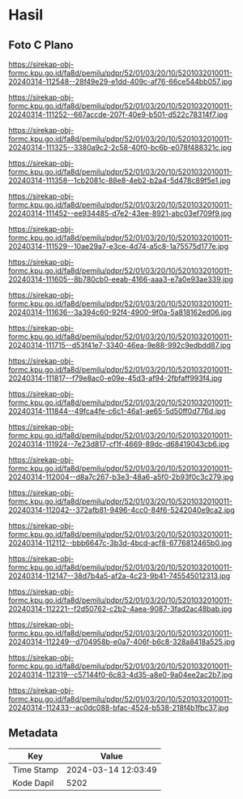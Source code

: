 # Hasil

## Foto C Plano

https://sirekap-obj-formc.kpu.go.id/fa8d/pemilu/pdpr/52/01/03/20/10/5201032010011-20240314-112548--28f49e29-e1dd-409c-af76-66ce544bb057.jpg

https://sirekap-obj-formc.kpu.go.id/fa8d/pemilu/pdpr/52/01/03/20/10/5201032010011-20240314-111252--667accde-207f-40e9-b501-d522c78314f7.jpg

https://sirekap-obj-formc.kpu.go.id/fa8d/pemilu/pdpr/52/01/03/20/10/5201032010011-20240314-111325--3380a9c2-2c58-40f0-bc6b-e078f488321c.jpg

https://sirekap-obj-formc.kpu.go.id/fa8d/pemilu/pdpr/52/01/03/20/10/5201032010011-20240314-111358--1cb2081c-88e8-4eb2-b2a4-5d478c89f5e1.jpg

https://sirekap-obj-formc.kpu.go.id/fa8d/pemilu/pdpr/52/01/03/20/10/5201032010011-20240314-111452--ee934485-d7e2-43ee-8921-abc03ef709f9.jpg

https://sirekap-obj-formc.kpu.go.id/fa8d/pemilu/pdpr/52/01/03/20/10/5201032010011-20240314-111529--10ae29a7-e3ce-4d74-a5c8-1a75575d177e.jpg

https://sirekap-obj-formc.kpu.go.id/fa8d/pemilu/pdpr/52/01/03/20/10/5201032010011-20240314-111605--8b780cb0-eeab-4166-aaa3-e7a0e93ae339.jpg

https://sirekap-obj-formc.kpu.go.id/fa8d/pemilu/pdpr/52/01/03/20/10/5201032010011-20240314-111636--3a394c60-92f4-4900-9f0a-5a818162ed06.jpg

https://sirekap-obj-formc.kpu.go.id/fa8d/pemilu/pdpr/52/01/03/20/10/5201032010011-20240314-111715--d53f41e7-3340-46ea-9e88-992c9edbdd87.jpg

https://sirekap-obj-formc.kpu.go.id/fa8d/pemilu/pdpr/52/01/03/20/10/5201032010011-20240314-111817--f79e8ac0-e09e-45d3-af94-2fbfaff993f4.jpg

https://sirekap-obj-formc.kpu.go.id/fa8d/pemilu/pdpr/52/01/03/20/10/5201032010011-20240314-111844--49fca4fe-c6c1-46a1-ae65-5d50ff0d776d.jpg

https://sirekap-obj-formc.kpu.go.id/fa8d/pemilu/pdpr/52/01/03/20/10/5201032010011-20240314-111924--7e23d817-cf1f-4669-89dc-d68419043cb6.jpg

https://sirekap-obj-formc.kpu.go.id/fa8d/pemilu/pdpr/52/01/03/20/10/5201032010011-20240314-112004--d8a7c267-b3e3-48a6-a5f0-2b93f0c3c279.jpg

https://sirekap-obj-formc.kpu.go.id/fa8d/pemilu/pdpr/52/01/03/20/10/5201032010011-20240314-112042--372afb81-9496-4cc0-84f6-5242040e9ca2.jpg

https://sirekap-obj-formc.kpu.go.id/fa8d/pemilu/pdpr/52/01/03/20/10/5201032010011-20240314-112112--bbb6647c-3b3d-4bcd-acf8-6776812465b0.jpg

https://sirekap-obj-formc.kpu.go.id/fa8d/pemilu/pdpr/52/01/03/20/10/5201032010011-20240314-112147--38d7b4a5-af2a-4c23-9b41-745545012313.jpg

https://sirekap-obj-formc.kpu.go.id/fa8d/pemilu/pdpr/52/01/03/20/10/5201032010011-20240314-112221--f2d50762-c2b2-4aea-9087-3fad2ac48bab.jpg

https://sirekap-obj-formc.kpu.go.id/fa8d/pemilu/pdpr/52/01/03/20/10/5201032010011-20240314-112249--d704958b-e0a7-406f-b6c8-328a8418a525.jpg

https://sirekap-obj-formc.kpu.go.id/fa8d/pemilu/pdpr/52/01/03/20/10/5201032010011-20240314-112319--c57144f0-6c83-4d35-a8e0-9a04ee2ac2b7.jpg

https://sirekap-obj-formc.kpu.go.id/fa8d/pemilu/pdpr/52/01/03/20/10/5201032010011-20240314-112433--ac0dc088-bfac-4524-b538-218f4b1fbc37.jpg


## Metadata

| Key        | Value               |
| ---------- | ------------------- |
| Time Stamp | 2024-03-14 12:03:49 |
| Kode Dapil | 5202                |



